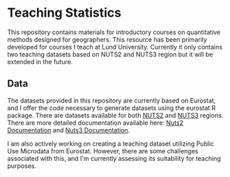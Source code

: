 # Teaching Statistics

This repository contains materials for introductory courses on quantitative methods designed for geographers. This resource has been primarily developed for courses I teach at Lund University.
Currently it only contains two teaching datasets based on NUTS2 and NUTS3 region but it will be extended in the future.

## Data

The datasets provided in this repository are currently based on Eurostat, and I offer the code necessary to generate datasets using the eurostat R package. There are datasets available for both [NUTS2](data/nuts2/) and [NUTS3](data/nuts3/) regions. There are more detailed documentation available here: [Nuts2 Documentation](documentation/nuts2_doc/nuts2_doc.pdf) and [Nuts3 Documentation](documentation/nuts3_doc/nuts3_doc.pdf).

I am also actively working on creating a teaching dataset utilizing Public Use Microdata from Eurostat. However, there are some challenges associated with this, and I'm currently assessing its suitability for teaching purposes.
